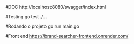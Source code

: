 #DOC
http://localhost:8080/swagger/index.html

#Testing
go test ./...

#Rodando o projeto
go run main.go

#Front end
https://brand-searcher-frontend.onrender.com/